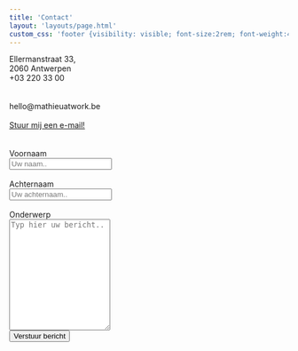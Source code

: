 ```yaml
---
title: 'Contact'
layout: 'layouts/page.html'
custom_css: 'footer {visibility: visible; font-size:2rem; font-weight:400;} div p {font-size:2rem;font-family: Roboto}'
---
```


<div id="grid">
  <div>
  Ellermanstraat 33,  <br>
  2060 Antwerpen  <br>
  +03 220 33 00
  <br><br><br>
  hello@mathieuatwork.be
  <br><br>
  <a id="mail" href="mailto:hello@mathieuatwork.be">Stuur mij een e-mail!<a>
  </div>
  <br>
  <br>
  <form action="/action_page.php">
      <label for="fname">Voornaam</label>
      <br><input type="text" id="fname" name="firstname" placeholder="Uw naam..">
      <br>
      <br><label for="lname">Achternaam</label>
      <br><input type="text" id="lname" name="lastname" placeholder="Uw achternaam..">
      <br>
      <br><label for="subject">Onderwerp</label>
      <br><textarea id="subject" name="Your message" placeholder="Typ hier uw bericht.." style="height:200px"></textarea>
      <br><input type="submit" value="Verstuur bericht">
  </form>
</div>
